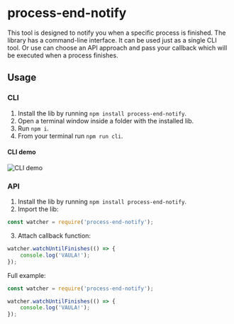 # process-end-notify

This tool is designed to notify you when a specific process is finished. The library has a command-line interface. It can be used just as a single CLI tool. Or use can choose an API approach and pass your callback which will be executed when a process finishes.

## Usage
### CLI
1. Install the lib by running `npm install process-end-notify`.
2. Open a terminal window inside a folder with the installed lib.
3. Run `npm i`.
4. From your terminal run `npm run cli`.

#### CLI demo
![CLI demo](https://raw.githubusercontent.com/NeliHarbuzava/process-end-notify/master/demo/cli-demo.gif?token=AHNLBWES5RVJPDZHBCQD5GTAWOYCQ)

### API
1. Install the lib by running `npm install process-end-notify`.
2. Import the lib:
```js
const watcher = require('process-end-notify');
```
3. Attach callback function:
```js
watcher.watchUntilFinishes(() => {
    console.log('VAULA!');
});
```

Full example:
```js
const watcher = require('process-end-notify');

watcher.watchUntilFinishes(() => {
    console.log('VAULA!');
});
```